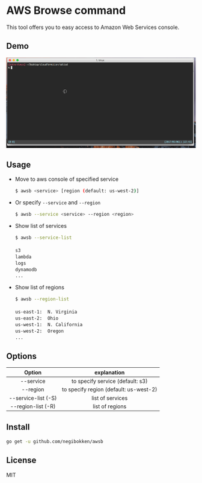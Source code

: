 # AWS Browse command

This tool offers you to easy access to Amazon Web Services console.

## Demo

![demo](./demo/awsb.gif)

## Usage

* Move to aws console of specified service
    ```sh
    $ awsb <service> [region (default: us-west-2)]
    ```
* Or specify `--service` and `--region`
    ```sh
    $ awsb --service <service> --region <region>
    ```

* Show list of services
    ```sh
    $ awsb --service-list

    s3
    lambda
    logs
    dynamodb
    ...
    ```

* Show list of regions
    ```sh
    $ awsb --region-list

    us-east-1:  N. Virginia
    us-east-2:  Ohio
    us-west-1:  N. California
    us-west-2:  Oregon
    ...
    ```

## Options

| Option               | explanation        |
|:--------------------:|:------------------:|
| --service            | to specify service (default: s3) |
| --region             | to specify region  (default: us-west-2) |
| --service-list (-S)  | list of services   |
| --region-list  (-R)  | list of regions    |

## Install

```sh
go get -u github.com/negibokken/awsb
```

## License
MIT
